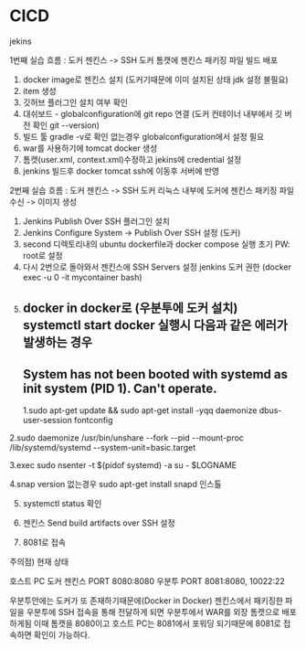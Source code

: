 # CICD

jekins

1번째 실습
흐름 : 도커 젠킨스 -> SSH 도커 톰캣에 젠킨스 패키징 파일 빌드 배포

1. docker image로 젠킨스 설치 (도커기때문에 이미 설치된 상태 jdk 설정 불필요)
2. item 생성
3. 깃허브 플러그인 설치 여부 확인
4. 대쉬보드 - globalconfiguration에 git repo 연결 (도커 컨테이너 내부에서 깃 버전 확인 git --version)
5. 빌드 툴 gradle -v로 확인 없는경우 globalconfiguration에서 설정 필요
6. war를 사용하기에 tomcat docker 생성
7. 톰캣(user.xml, context.xml)수정하고 jekins에 credential 설정
8. jenkins 빌드후 docker tomcat ssh에 이동후 서버에 반영

2번째 실습
흐름 : 도커 젠킨스 -> SSH 도커 리눅스 내부에 도커에 젠킨스 패키징 파일 수신 -> 이미지 생성

1. Jenkins Publish Over SSH 플러그인 설치
2. Jenkins Configure System -> Publish Over SSH 설정 (도커)
3. second 디렉토리내의 ubuntu dockerfile과 docker compose 실행 초기 PW: root로 설정
4. 다시 2번으로 돌아와서 젠킨스에 SSH Servers 설정
   jenkins 도커 권한 (docker exec -u 0 -it mycontainer bash)
5. docker in docker로 (우분투에 도커 설치)
   systemctl start docker 실행시 다음과 같은 에러가 발생하는 경우
   --
   System has not been booted with systemd as init system (PID 1). Can't operate.
   --
   1.sudo apt-get update && sudo apt-get install -yqq daemonize dbus-user-session fontconfig

2.sudo daemonize /usr/bin/unshare --fork --pid --mount-proc /lib/systemd/systemd --system-unit=basic.target

3.exec sudo nsenter -t $(pidof systemd) -a su - $LOGNAME

4.snap version 없는경우 sudo apt-get install snapd 인스톨

5. systemctl status 확인

6. 젠킨스 Send build artifacts over SSH 설정

7. 8081로 접속

주의점)
현재 상태

호스트 PC 도커
젠킨스 PORT 8080:8080
우분투 PORT 8081:8080, 10022:22

우분투안에는 도커가 또 존재하기때문에(Docker in Docker) 젠킨스에서 패키징한 파일을 우분투에 SSH 접속을 통해 전달하게 되면 우분투에서 WAR를 외장 톰캣으로 배포하게됨 이때 톰캣을 8080이고 호스트 PC는 8081에서 포워딩 되기때문에 8081로 접속하면 확인이 가능하다.
